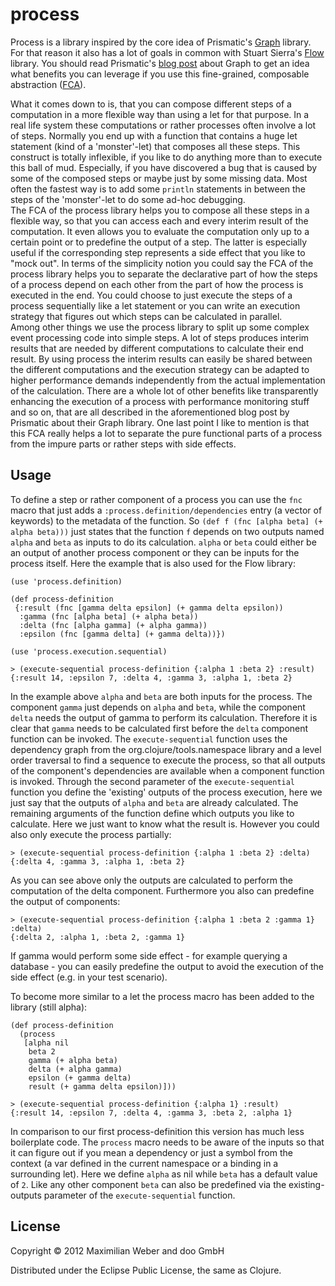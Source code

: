 # process

Process is a library inspired by the core idea of Prismatic's
[Graph](http://blog.getprismatic.com/blog/2012/10/1/prismatics-graph-at-strange-loop.html)
library. For that reason it also has a lot of goals in common with
Stuart Sierra's [Flow](https://github.com/stuartsierra/flow) library.
You should read Prismatic's [blog
post](http://blog.getprismatic.com/blog/2012/10/1/prismatics-graph-at-strange-loop.html)
about Graph to get an idea what benefits you can leverage if you use
this fine-grained, composable abstraction
([FCA](http://blog.getprismatic.com/blog/2012/4/5/software-engineering-at-prismatic.html)).

What it comes down to is, that you can compose different steps of a
computation in a more flexible way than using a let for that
purpose. In a real life system these computations or rather processes
often involve a lot of steps. Normally you end up with a function that
contains a huge let statement (kind of a 'monster'-let) that composes
all these steps. This construct is totally inflexible, if you like to
do anything more than to execute this ball of mud. Especially, if you
have discovered a bug that is caused by some of the composed steps or
maybe just by some missing data. Most often the fastest way is to add
some `println` statements in between the steps of the 'monster'-let to
do some ad-hoc debugging.  
The FCA of the process library helps you to compose all these steps in
a flexible way, so that you can access each and every interim result
of the computation. It even allows you to evaluate the computation
only up to a certain point or to predefine the output of a step. The
latter is especially useful if the corresponding step represents a
side effect that you like to "mock out". In terms of the simplicity
notion you could say the FCA of the process library helps you to
separate the declarative part of how the steps of a process depend on
each other from the part of how the process is executed in the
end. You could choose to just execute the steps of a process
sequentially like a let statement or you can write an execution
strategy that figures out which steps can be calculated in parallel.  
Among other things we use the process library to split up some complex
event processing code into simple steps. A lot of steps produces
interim results that are needed by different computations to calculate
their end result. By using process the interim results can easily be
shared between the different computations and the execution strategy
can be adapted to higher performance demands independently from the
actual implementation of the calculation. There are a whole lot of
other benefits like transparently enhancing the execution of a process
with performance monitoring stuff and so on, that are all described in
the aforementioned blog post by Prismatic about their Graph
library. One last point I like to mention is that this FCA really
helps a lot to separate the pure functional parts of a process from
the impure parts or rather steps with side effects.

## Usage

To define a step or rather component of a process you can use the
`fnc` macro that just adds a `:process.definition/dependencies` entry
(a vector of keywords) to the metadata of the function. So `(def f
(fnc [alpha beta] (+ alpha beta)))` just states that the function `f`
depends on two outputs named `alpha` and `beta` as inputs to do its
calculation. `alpha` or `beta` could either be an output of another
process component or they can be inputs for the process itself. Here
the example that is also used for the Flow library:

    (use 'process.definition)

    (def process-definition
     {:result (fnc [gamma delta epsilon] (+ gamma delta epsilon))
      :gamma (fnc [alpha beta] (+ alpha beta))
      :delta (fnc [alpha gamma] (+ alpha gamma))
      :epsilon (fnc [gamma delta] (+ gamma delta))})

    (use 'process.execution.sequential)
 
    > (execute-sequential process-definition {:alpha 1 :beta 2} :result)
    {:result 14, :epsilon 7, :delta 4, :gamma 3, :alpha 1, :beta 2}

In the example above `alpha` and `beta` are both inputs for the
process. The component `gamma` just depends on `alpha` and `beta`,
while the component `delta` needs the output of gamma to perform its
calculation. Therefore it is clear that `gamma` needs to be calculated
first before the `delta` component function can be invoked. The
`execute-sequential` function uses the dependency graph from the
org.clojure/tools.namespace library and a level order traversal to
find a sequence to execute the process, so that all outputs of the
component's dependencies are available when a component function is
invoked. Through the second parameter of the `execute-sequential`
function you define the 'existing' outputs of the process execution,
here we just say that the outputs of `alpha` and `beta` are already
calculated. The remaining arguments of the function define which
outputs you like to calculate. Here we just want to know what the
result is. However you could also only execute the process partially:

    > (execute-sequential process-definition {:alpha 1 :beta 2} :delta)
    {:delta 4, :gamma 3, :alpha 1, :beta 2}

As you can see above only the outputs are calculated to perform the
computation of the delta component. Furthermore you also can predefine
the output of components:

    > (execute-sequential process-definition {:alpha 1 :beta 2 :gamma 1} :delta)
    {:delta 2, :alpha 1, :beta 2, :gamma 1}

If gamma would perform some side effect - for example querying a
database - you can easily predefine the output to avoid the execution
of the side effect (e.g. in your test scenario).

To become more similar to a let the process macro has been added to
the library (still alpha):

    (def process-definition
      (process
       [alpha nil
        beta 2
        gamma (+ alpha beta)
        delta (+ alpha gamma)
        epsilon (+ gamma delta)
        result (+ gamma delta epsilon)]))

    > (execute-sequential process-definition {:alpha 1} :result)
    {:result 14, :epsilon 7, :delta 4, :gamma 3, :beta 2, :alpha 1}

In comparison to our first process-definition this version has much
less boilerplate code. The `process` macro needs to be aware of the
inputs so that it can figure out if you mean a dependency or just a
symbol from the context (a var defined in the current namespace or a
binding in a surrounding let). Here we define `alpha` as nil while
`beta` has a default value of `2`. Like any other component `beta`
can also be predefined via the existing-outputs parameter of the
`execute-sequential` function.

## License

Copyright © 2012 Maximilian Weber and doo GmbH

Distributed under the Eclipse Public License, the same as Clojure.
